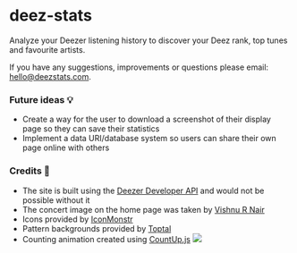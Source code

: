 # deez-stats
Analyze your Deezer listening history to discover your Deez rank, top tunes and favourite artists.

If you have any suggestions, improvements or questions please email: [hello@deezstats.com](mailto:hello@deezstats.com).

### Future ideas 💡

- Create a way for the user to download a screenshot of their display page so they can save their statistics
- Implement a data URI/database system so users can share their own page online with others

### Credits 🙌

- The site is built using the [Deezer Developer API](https://developers.deezer.com/) and would not be possible without it
- The concert image on the home page was taken by [Vishnu R Nair](https://www.pexels.com/@vishnurnair)
- Icons provided by [IconMonstr](https://iconmonstr.com/)
- Pattern backgrounds provided by [Toptal](https://www.toptal.com/designers/subtlepatterns/)
- Counting animation created using [CountUp.js](https://github.com/inorganik/CountUp.js)
![](https://t.pw.ax/MTYzMDU3NzU1Ny4yNjk0)
